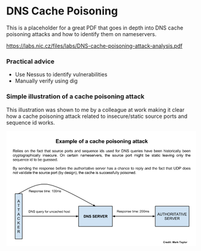 DNS Cache Poisoning
===================

This is a placeholder for a great PDF that goes in depth into DNS cache poisoning attacks and how to identify them on nameservers.

https://labs.nic.cz/files/labs/DNS-cache-poisoning-attack-analysis.pdf

### Practical advice

- Use Nessus to identify vulnerabilities
- Manually verify using dig

### Simple illustration of a cache poisoning attack

This illustration was shown to me by a colleague at work making it clear how a cache poisoning attack related to insecure/static source ports and sequence id works.

![Cache poisoning attack illustration](./cache-poisoning-demonstration.png)
